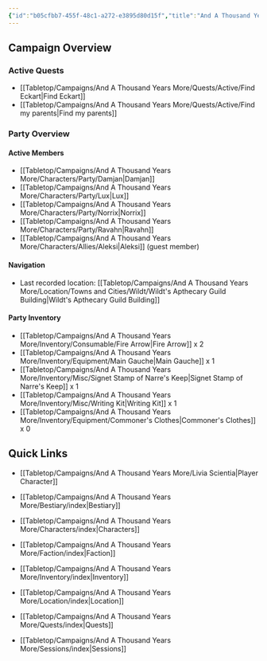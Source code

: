 ```yaml
---
{"id":"b05cfbb7-455f-48c1-a272-e3895d80d15f","title":"And A Thousand Years More","description":"And A Thousand Years More campaign overview.","publish":true,"date_created":"Wednesday, March 20th 2024, 11:56:48 pm","date_modified":"Thursday, April 11th 2024, 10:51:55 pm","cssclasses":["mado-heading"],"path":"Tabletop/Campaigns/And A Thousand Years More/index.md","permalink":"/tabletop/campaigns/and-a-thousand-years-more/index/","PassFrontmatter":true}
---
```



## Campaign Overview

### Active Quests

- [[Tabletop/Campaigns/And A Thousand Years More/Quests/Active/Find Eckart\|Find Eckart]]
- [[Tabletop/Campaigns/And A Thousand Years More/Quests/Active/Find my parents\|Find my parents]]


### Party Overview

#### Active Members

- [[Tabletop/Campaigns/And A Thousand Years More/Characters/Party/Damjan\|Damjan]]
- [[Tabletop/Campaigns/And A Thousand Years More/Characters/Party/Lux\|Lux]]
- [[Tabletop/Campaigns/And A Thousand Years More/Characters/Party/Norrix\|Norrix]]
- [[Tabletop/Campaigns/And A Thousand Years More/Characters/Party/Ravahn\|Ravahn]]
- [[Tabletop/Campaigns/And A Thousand Years More/Characters/Allies/Aleksi\|Aleksi]] (guest member)


#### Navigation

- Last recorded location: [[Tabletop/Campaigns/And A Thousand Years More/Location/Towns and Cities/Wildt/Wildt's Apthecary Guild Building\|Wildt's Apthecary Guild Building]]


#### Party Inventory

- [[Tabletop/Campaigns/And A Thousand Years More/Inventory/Consumable/Fire Arrow\|Fire Arrow]] x 2
- [[Tabletop/Campaigns/And A Thousand Years More/Inventory/Equipment/Main Gauche\|Main Gauche]] x 1
- [[Tabletop/Campaigns/And A Thousand Years More/Inventory/Misc/Signet Stamp of Narre's Keep\|Signet Stamp of Narre's Keep]] x 1
- [[Tabletop/Campaigns/And A Thousand Years More/Inventory/Misc/Writing Kit\|Writing Kit]] x 1
- [[Tabletop/Campaigns/And A Thousand Years More/Inventory/Equipment/Commoner's Clothes\|Commoner's Clothes]] x 0


## Quick Links

- [[Tabletop/Campaigns/And A Thousand Years More/Livia Scientia\|Player Character]]

- [[Tabletop/Campaigns/And A Thousand Years More/Bestiary/index\|Bestiary]]
- [[Tabletop/Campaigns/And A Thousand Years More/Characters/index\|Characters]]
- [[Tabletop/Campaigns/And A Thousand Years More/Faction/index\|Faction]]
- [[Tabletop/Campaigns/And A Thousand Years More/Inventory/index\|Inventory]]
- [[Tabletop/Campaigns/And A Thousand Years More/Location/index\|Location]]
- [[Tabletop/Campaigns/And A Thousand Years More/Quests/index\|Quests]]
- [[Tabletop/Campaigns/And A Thousand Years More/Sessions/index\|Sessions]]

